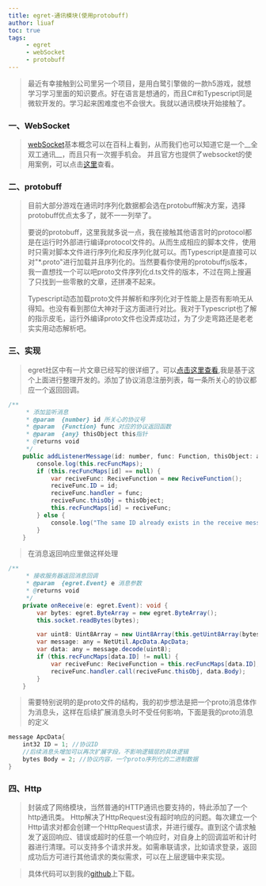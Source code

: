 ```yaml
---
title: egret-通讯模块(使用protobuff)
author: liuaf
toc: true
tags:
     - egret
     - webSocket
     - protobuff
---
```


> 最近有幸接触到公司里另一个项目，是用白鹭引擎做的一款h5游戏，就想学习学习里面的知识要点。好在语言是想通的，而且C#和Typescript同是微软开发的。学习起来困难度也不会很大。我就以通讯模块开始接触了。

<!--more-->

### 一、WebSocket
> [webSocket](https://baike.baidu.com/item/WebSocket)基本概念可以在百科上看到，从而我们也可以知道它是一个__全双工通讯__，而且只有一次握手机会。
> 并且官方也提供了websocket的使用案例，可以点击[这里](http://developer.egret.com/cn/github/egret-docs/extension/WebSocket/WebSocket/index.html)查看。


### 二、protobuff
> 目前大部分游戏在通讯时序列化数据都会选在protobuff解决方案，选择protobuff优点太多了，就不一一列举了。
> 
> 要说的protobuff，这里我就多说一点，我在接触其他语言时的protocol都是在运行时外部进行编译protocol文件的。从而生成相应的脚本文件，使用时只需对脚本文件进行序列化和反序列化就可以。而Typescript是直接可以对"*.proto"进行加载并且序列化的。当然要看你使用的protobuffjs版本，我一直想找一个可以吧proto文件序列化d.ts文件的版本，不过在网上搜遍了只找到一些零散的文章，还拼凑不起来。
> 
> Typescript动态加载proto文件并解析和序列化对于性能上是否有影响无从得知。也没有看到那位大神对于这方面进行对比。我对于Typescript也了解的指示皮毛，运行外编译proto文件也没弄成功过，为了少走弯路还是老老实实用动态解析吧。

### 三、实现
> egret社区中有一片文章已经写的很详细了。可以[点击这里查看](http://bbs.egret.com/thread-28758-1-1.html),我是基于这个上面进行整理开发的。添加了协议消息注册列表，每一条所关心的协议都应一个返回回调。
> 
``` java
/**
     * 添加监听消息
     * @param  {number} id 所关心的协议号
     * @param  {Function} func 对应的协议返回函数
     * @param  {any} thisObject this指针
     * @returns void
     */
    public addListenerMessage(id: number, func: Function, thisObject: any): void {
        console.log(this.recFuncMaps);
        if (this.recFuncMaps[id] == null) {
            var reciveFunc: ReciveFunction = new ReciveFunction();
            reciveFunc.ID = id;
            reciveFunc.handler = func;
            reciveFunc.thisObj = thisObject;
            this.recFuncMaps[id] = reciveFunc;
        } else {
            console.log("The same ID already exists in the receive message list:" + id);
        }
    }
```
> 在消息返回响应里做这样处理

```java
/**
     * 接收服务器返回消息回调
     * @param  {egret.Event} e 消息参数
     * @returns void
     */
    private onReceive(e: egret.Event): void {
        var bytes: egret.ByteArray = new egret.ByteArray();
        this.socket.readBytes(bytes);

        var uint8: Uint8Array = new Uint8Array(this.getUint8Array(bytes));
        var message: any = NetUtil.ApcData.ApcData;
        var data: any = message.decode(uint8);
        if (this.recFuncMaps[data.ID] != null) {
            var reciveFunc: ReciveFunction = this.recFuncMaps[data.ID];
            reciveFunc.handler.call(reciveFunc.thisObj, data.Body);
        }
    }
```

> 需要特别说明的是proto文件的结构，我的初步想法是把一个proto消息体作为消息头，这样在后续扩展消息头时不受任何影响，下面是我的proto消息的定义

```java
message ApcData{
    int32 ID = 1; //协议ID
    //后续消息头增加可以再次扩展字段，不影响逻辑层的具体逻辑
    bytes Body = 2; //协议内容，一个proto序列化的二进制数据
}
```

### 四、Http
> 封装成了网络模块，当然普通的HTTP通讯也要支持的，特此添加了一个http通讯类。
> Http解决了HttpRequest没有超时响应的问题。每次建立一个Http请求对都会创建一个HttpRequest请求，并进行缓存。直到这个请求触发了返回响应、错误或超时的任意一个响应时，对自身上的回调监听和计时器进行清理。可以支持多个请求并发。如需串联请求，比如请求登录，返回成功后方可进行其他请求的类似需求，可以在上层逻辑中来实现。

> 具体代码可以到我的[github](https://github.com/Aifee/egret_network)上下载。